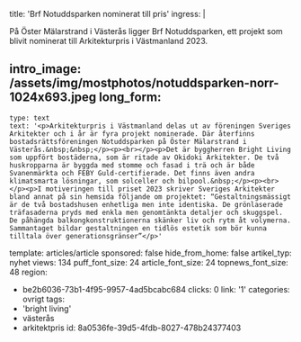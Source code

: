 title: 'Brf Notuddsparken nominerat till pris'
ingress: |
  <p>På Öster Mälarstrand i Västerås ligger Brf Notuddsparken, ett projekt som blivit nominerat till Arkitekturpris i Västmanland 2023.
  </p>
  
intro_image: /assets/img/mostphotos/notuddsparken-norr-1024x693.jpeg
long_form:
  -
    type: text
    text: '<p>Arkitekturpris i Västmanland delas ut av föreningen Sveriges Arkitekter och i år är fyra projekt nominerade. Där återfinns bostadsrättsföreningen Notuddsparken på Öster Mälarstrand i Västerås.&nbsp;&nbsp;</p><p><br></p><p>Det är byggherren Bright Living som uppfört bostäderna, som är ritade av Okidoki Arkitekter. De två huskropparna är byggda med stomme och fasad i trä och är både Svanenmärkta och FEBY Guld-certifierade. Det finns även andra klimatsmarta lösningar, som solceller och bilpool.&nbsp;</p><p><br></p><p>I motiveringen till priset 2023 skriver Sveriges Arkitekter bland annat på sin hemsida följande om projektet: “Gestaltningsmässigt är de två bostadshusen enhetliga men inte identiska. De grönlaserade träfasaderna pryds med enkla men genomtänkta detaljer och skuggspel. De påhängda balkongkonstruktionerna skänker liv och rytm åt volymerna. Sammantaget bildar gestaltningen en tidlös estetik som bör kunna tilltala över generationsgränser”</p>'
template: articles/article
sponsored: false
hide_from_home: false
artikel_typ: nyhet
views: 134
puff_font_size: 24
article_font_size: 24
topnews_font_size: 48
region:
  - be2b6036-73b1-4f95-9957-4ad5bcabc684
clicks: 0
link: '1'
categories: ovrigt
tags:
  - 'bright living'
  - västerås
  - arkitektpris
id: 8a0536fe-39d5-4fdb-8027-478b24377403
